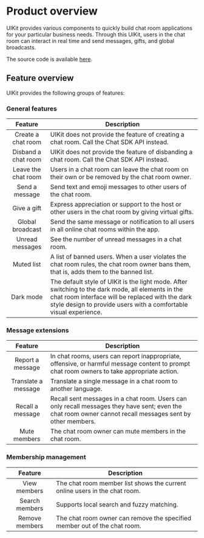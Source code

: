 # Product overview

UIKit provides various components to quickly build chat room applications for your particular business needs. Through this UIKit, users in the chat room can interact in real time and send messages, gifts, and global broadcasts.

The source code is available [here](https://github.com/AgoraIO-Usecase/AgoraChat-UIKit-web).


## Feature overview

UIKit provides the following groups of features:

### General features

| Feature | Description |
|:---:|---|
| Create a chat room | UIKit does not provide the feature of creating a chat room. Call the Chat SDK API instead. |
| Disband a chat room | UIKit does not provide the feature of disbanding a chat room. Call the Chat SDK API instead. |
| Leave the chat room | Users in a chat room can leave the chat room on their own or be removed by the chat room owner. |
| Send a message | Send text and emoji messages to other users of the chat room. |
| Give a gift | Express appreciation or support to the host or other users in the chat room by giving virtual gifts. |
| Global broadcast | Send the same message or notification to all users in all online chat rooms within the app. |
| Unread messages | See the number of unread messages in a chat room. |
| Muted list | A list of banned users. When a user violates the chat room rules, the chat room owner bans them, that is, adds them to the banned list. |
| Dark mode | The default style of UIKit is the light mode. After switching to the dark mode, all elements in the chat room interface will be replaced with the dark style design to provide users with a comfortable visual experience. |

### Message extensions

| Feature | Description |
|:---:|---|
| Report a message | In chat rooms, users can report inappropriate, offensive, or harmful message content to prompt chat room owners to take appropriate action. |
| Translate a message| Translate a single message in a chat room to another language. |
| Recall a message | Recall sent messages in a chat room. Users can only recall messages they have sent; even the chat room owner cannot recall messages sent by other members. |
| Mute members | The chat room owner can mute members in the chat room. |

### Membership management

| Feature | Description |
|:---:|---|
| View members | The chat room member list shows the current online users in the chat room. |
| Search members | Supports local search and fuzzy matching. |
| Remove members | The chat room owner can remove the specified member out of the chat room. |